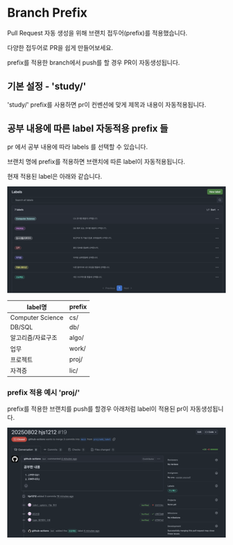 # Branch Prefix

Pull Request 자동 생성을 위해 브랜치 접두어(prefix)를 적용했습니다.

다양한 접두어로 PR을 쉽게 만들어보세요.

prefix를 적용한 branch에서 push를 할 경우 PR이 자동생성됩니다.

## 기본 설정 - 'study/'

'study/' prefix를 사용하면 pr이 컨벤션에 맞게 제목과 내용이 자동적용됩니다.

## 공부 내용에 따른 label 자동적용 prefix 들

pr 에서 공부 내용에 따라 labels 를 선택할 수 있습니다.

브랜치 명에 prefix를 적용하면 브랜치에 따른 label이 자동적용됩니다.

현재 적용된 label은 아래와 같습니다.

![labels](/Guide/image/branch-prefix/labels.png)

|label명|prefix|
|---|---|
|Computer Science|cs/|
|DB/SQL|db/|
|알고리즘/자료구조|algo/|
|업무|work/|
|프로젝트|proj/
|자격증|lic/|


### prefix 적용 예시 'proj/'

prefix를 적용한 브랜치를 push를 할경우 아래처럼 label이 적용된 pr이 자동생성됩니다.

![proj-branch-pr](/Guide/image/branch-prefix/proj-branch-pr.png)

